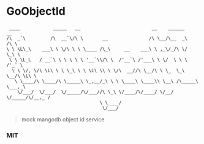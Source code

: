 GoObjectId
=====

     ____            _____   __                          __    ______      __
    /\  _`\         /\  __`\/\ \       __               /\ \__/\__  _\    /\ \
    \ \ \L\_\    ___\ \ \/\ \ \ \____ /\_\     __    ___\ \ ,_\/_/\ \/    \_\ \
     \ \ \L_L   / __`\ \ \ \ \ \ '__`\\/\ \  /'__`\ /'___\ \ \/  \ \ \    /'_` \
      \ \ \/, \/\ \L\ \ \ \_\ \ \ \L\ \\ \ \/\  __//\ \__/\ \ \_  \_\ \__/\ \L\ \
       \ \____/\ \____/\ \_____\ \_,__/_\ \ \ \____\ \____\\ \__\ /\_____\ \___,_\
        \/___/  \/___/  \/_____/\/___//\ \_\ \/____/\/____/ \/__/ \/_____/\/__,_ /
                                      \ \____/
                                       \/___/


> mock mangodb object id service

### MIT